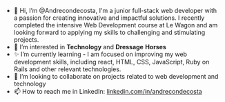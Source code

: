 - 👋 Hi, I’m @Andrecondecosta, I'm a junior full-stack web developer with a passion for creating innovative and impactful solutions. I recently completed the intensive Web Development course at Le Wagon and am looking forward to applying my skills to challenging and stimulating projects.  
- 👀 I’m interested in **Technology** and **Dressage** **Horses**
- ✨ I’m currently learning - I am focused on improving my web development skills, including react, HTML, CSS, JavaScript, Ruby on Rails and other relevant technologies.
- 💞️ I’m looking to collaborate on projects related to web development and technology
- 📫 How to reach me in LinkedIn: [linkedin.com/in/andrecondecosta](https://www.linkedin.com/in/andrecondecosta)

<!---
Andrecondecosta/Andrecondecosta is a ✨ special ✨ repository because its `README.md` (this file) appears on your GitHub profile.
You can click the Preview link to take a look at your changes.
--->
